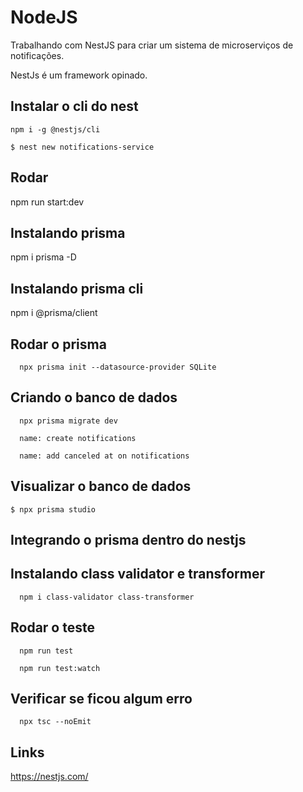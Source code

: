 # NodeJS
Trabalhando com NestJS para criar um sistema de microserviços de notificações.

NestJs é um framework opinado.

## Instalar o cli do nest
```
npm i -g @nestjs/cli

$ nest new notifications-service
```

## Rodar
npm run start:dev

## Instalando prisma
npm i prisma -D

## Instalando prisma cli
npm i @prisma/client

## Rodar o prisma
```
  npx prisma init --datasource-provider SQLite
```
## Criando o banco de dados
```
  npx prisma migrate dev

  name: create notifications

  name: add canceled at on notifications
```

## Visualizar o banco de dados
```
$ npx prisma studio
```
## Integrando o prisma dentro do nestjs

## Instalando class validator e transformer
```
  npm i class-validator class-transformer
```

## Rodar o teste
```
  npm run test

  npm run test:watch
```

## Verificar se ficou algum erro
```
  npx tsc --noEmit
```

## Links 
https://nestjs.com/
